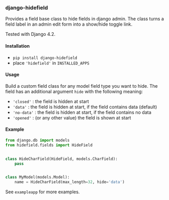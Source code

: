 ### django-hidefield ###

Provides a field base class to hide fields in django admin.
The class turns a field label in an admin edit form into a
show/hide toggle link.

Tested with Django 4.2.

#### Installation ####

- `pip install django-hidefield`
- place `'hidefield'` in `INSTALLED_APPS`

#### Usage ####

Build a custom field class for any model field type you want to hide.
The field has an additional argument `hide` with the following meaning:

- `'closed'`    : the field is hidden at start
- `'data'`      : the field is hidden at start, if the field contains data (default)
- `'no-data'`   : the field is hidden at start, if the field contains no data
- `'opened'`    : (or any other value) the field is shown at start

#### Example ####

```python
from django.db import models
from hidefield.fields import HideField


class HideCharField(HideField, models.CharField):
    pass


class MyModel(models.Model):
    name = HideCharField(max_length=32, hide='data')
```

See `exampleapp` for more examples.
